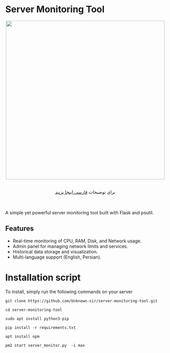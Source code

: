 # Server Monitoring Tool
<div align="center"><img src="https://uploadkon.ir/uploads/c83d11_25Screenshot-7.jpg" width="500"></div>
<div align="center"><br>

برای توضیحات <a href="https://github.com/Unknown-sir/server-monitoring-tool/blob/main/README-fa.md"> فارسی اینجا بزنید </a>
</div>
<br><br>
A simple yet powerful server monitoring tool built with Flask and psutil.

## Features
- Real-time monitoring of CPU, RAM, Disk, and Network usage.
- Admin panel for managing network limits and services.
- Historical data storage and visualization.
- Multi-language support (English, Persian).

# Installation script
To install, simply run the following commands on your server
```
git clone https://github.com/Unknown-sir/server-monitoring-tool.git
```
```
cd server-monitoring-tool
```
```
sudo apt install python3-pip
```
```
pip install -r requirements.txt
```
```
apt install npm
```
```
pm2 start server_monitor.py  -i max
```
